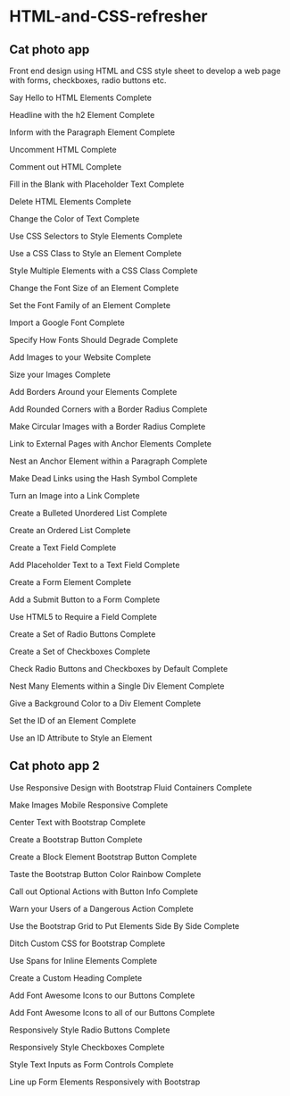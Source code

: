 # HTML-and-CSS-refresher

## Cat photo app
Front end design using HTML and CSS style sheet to develop a web page with forms, checkboxes, radio buttons etc.

Say Hello to HTML Elements Complete

Headline with the h2 Element Complete

Inform with the Paragraph Element Complete

Uncomment HTML Complete

Comment out HTML Complete

Fill in the Blank with Placeholder Text Complete

Delete HTML Elements Complete

Change the Color of Text Complete

Use CSS Selectors to Style Elements Complete

Use a CSS Class to Style an Element Complete

Style Multiple Elements with a CSS Class Complete

Change the Font Size of an Element Complete

Set the Font Family of an Element Complete

Import a Google Font Complete

Specify How Fonts Should Degrade Complete

Add Images to your Website Complete

Size your Images Complete

Add Borders Around your Elements Complete

Add Rounded Corners with a Border Radius Complete

Make Circular Images with a Border Radius Complete

Link to External Pages with Anchor Elements Complete

Nest an Anchor Element within a Paragraph Complete

Make Dead Links using the Hash Symbol Complete

Turn an Image into a Link Complete

Create a Bulleted Unordered List Complete

Create an Ordered List Complete

Create a Text Field Complete

Add Placeholder Text to a Text Field Complete

Create a Form Element Complete

Add a Submit Button to a Form Complete

Use HTML5 to Require a Field Complete

Create a Set of Radio Buttons Complete

Create a Set of Checkboxes Complete

Check Radio Buttons and Checkboxes by Default Complete

Nest Many Elements within a Single Div Element Complete

Give a Background Color to a Div Element Complete

Set the ID of an Element Complete

Use an ID Attribute to Style an Element

## Cat photo app 2
Use Responsive Design with Bootstrap Fluid Containers Complete

Make Images Mobile Responsive Complete

Center Text with Bootstrap Complete

Create a Bootstrap Button Complete

Create a Block Element Bootstrap Button Complete

Taste the Bootstrap Button Color Rainbow Complete

Call out Optional Actions with Button Info Complete

Warn your Users of a Dangerous Action Complete

Use the Bootstrap Grid to Put Elements Side By Side Complete

Ditch Custom CSS for Bootstrap Complete

Use Spans for Inline Elements Complete

Create a Custom Heading Complete

Add Font Awesome Icons to our Buttons Complete

Add Font Awesome Icons to all of our Buttons Complete

Responsively Style Radio Buttons Complete

Responsively Style Checkboxes Complete

Style Text Inputs as Form Controls Complete

Line up Form Elements Responsively with Bootstrap
